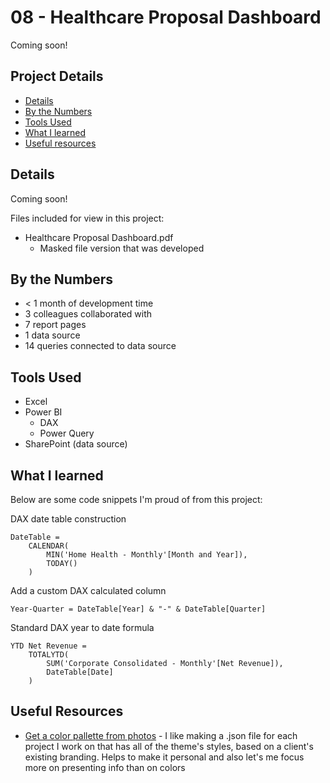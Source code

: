 # 08 - Healthcare Proposal Dashboard

Coming soon!

## Project Details
- [Details](#details)
- [By the Numbers](#by-the-numbers)
- [Tools Used](#tools-used)
- [What I learned](#what-i-learned)
- [Useful resources](#useful-resources)

## Details

Coming soon!

Files included for view in this project:
- Healthcare Proposal Dashboard.pdf
  - Masked file version that was developed

## By the Numbers

- < 1 month of development time
- 3 colleagues collaborated with
- 7 report pages
- 1 data source
- 14 queries connected to data source

## Tools Used

- Excel
- Power BI
  - DAX
  - Power Query
- SharePoint (data source)

## What I learned

Below are some code snippets I'm proud of from this project:

DAX date table construction
```DAX
DateTable = 
    CALENDAR(
        MIN('Home Health - Monthly'[Month and Year]),
        TODAY()
    )
```

Add a custom DAX calculated column
```DAX
Year-Quarter = DateTable[Year] & "-" & DateTable[Quarter]
```

Standard DAX year to date formula
```DAX
YTD Net Revenue = 
    TOTALYTD(
        SUM('Corporate Consolidated - Monthly'[Net Revenue]),
        DateTable[Date]
    )
```

## Useful Resources

- [Get a color pallette from photos](https://www.myonlinetraininghub.com/tips-for-using-the-power-query-advanced-editor) - I like making a .json file for each project I work on that has all of the theme's styles, based on a client's existing branding. Helps to make it personal and also let's me focus more on presenting info than on colors 